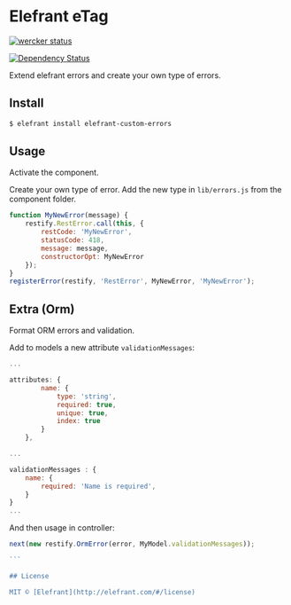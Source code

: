 # Elefrant eTag

[![wercker status](https://app.wercker.com/status/48eecd26101598e32a0084fb5dca813e/s/master "wercker status")](https://app.wercker.com/project/bykey/48eecd26101598e32a0084fb5dca813e)

[![Dependency Status](https://gemnasium.com/Elefrant/elefrant-custom-errors.svg)](https://gemnasium.com/Elefrant/elefrant-custom-errors)


Extend elefrant errors and create your own type of errors.

## Install

```sh
$ elefrant install elefrant-custom-errors
```

## Usage

Activate the component.

Create your own type of error. Add the new type in `lib/errors.js` from the component folder.

```js
function MyNewError(message) {
	restify.RestError.call(this, {
		restCode: 'MyNewError',
		statusCode: 418,
		message: message,
		constructorOpt: MyNewError
	});
}
registerError(restify, 'RestError', MyNewError, 'MyNewError');
```

## Extra (Orm)

Format ORM errors and validation.

Add to models a new attribute `validationMessages`:

```js
...

attributes: {
		name: {
			type: 'string',
			required: true,
			unique: true,
			index: true
		}
	},

...

validationMessages : {
    name: {
        required: 'Name is required',
    }
}
...
```

And then usage in controller:

````js
next(new restify.OrmError(error, MyModel.validationMessages));

```

## License

MIT © [Elefrant](http://elefrant.com/#/license)
